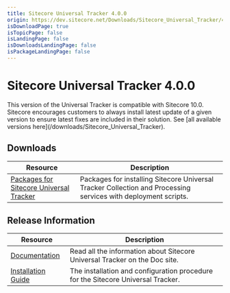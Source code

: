 ```yaml
---
title: Sitecore Universal Tracker 4.0.0
origin: https://dev.sitecore.net/Downloads/Sitecore_Universal_Tracker/4x/Sitecore_Universal_Tracker_400.aspx
isDownloadPage: true
isTopicPage: false
isLandingPage: false
isDownloadsLandingPage: false
isPackageLandingPage: false
---
```


# Sitecore Universal Tracker 4.0.0

  <Alert variant='warning' mb={4}>
    <AlertIcon />
    This version of the Universal Tracker is compatible with Sitecore 10.0.
  </Alert>
  
  <Alert variant='warning' mb={4}>
    <AlertIcon />
    Sitecore encourages customers to always install latest update of a given version to ensure latest fixes are included in their solution. See [all available versions here](/downloads/Sitecore_Universal_Tracker).
  </Alert>
  

## Downloads

 | Resource | Description |
 | --- | --- |
 | [Packages for Sitecore Universal Tracker](https://scdp.blob.core.windows.net/downloads/Sitecore%20Universal%20Tracker/4x/Sitecore%20Universal%20Tracker%20400/Secure/Sitecore%20Universal%20Tracker%204.0.0.zip) | Packages for installing Sitecore Universal Tracker Collection and Processing services with deployment scripts. |

## Release Information

 | Resource | Description |
 | --- | --- |
 | [Documentation](https://doc.sitecore.com/developers/93/sitecore-experience-platform/en/universal-tracker.html) | Read all the information about Sitecore Universal Tracker on the Doc site. |
 | [Installation Guide](https://scdp.blob.core.windows.net/downloads/Sitecore%20Universal%20Tracker/4x/Sitecore%20Universal%20Tracker%20400/Secure/Universal_Tracker_4_0_Installation_Guide-en.pdf) | The installation and configuration procedure for the Sitecore Universal Tracker. |